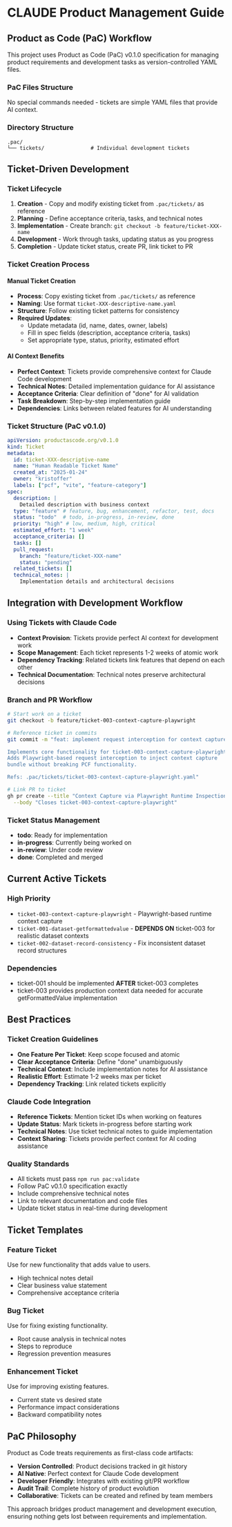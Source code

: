 # CLAUDE Product Management Guide

## Product as Code (PaC) Workflow

This project uses Product as Code (PaC) v0.1.0 specification for managing product requirements and development tasks as version-controlled YAML files.

### PaC Files Structure
No special commands needed - tickets are simple YAML files that provide AI context.

### Directory Structure
```
.pac/
└── tickets/               # Individual development tickets
```

## Ticket-Driven Development

### Ticket Lifecycle
1. **Creation** - Copy and modify existing ticket from `.pac/tickets/` as reference
2. **Planning** - Define acceptance criteria, tasks, and technical notes  
3. **Implementation** - Create branch: `git checkout -b feature/ticket-XXX-name`
4. **Development** - Work through tasks, updating status as you progress
5. **Completion** - Update ticket status, create PR, link ticket to PR

### Ticket Creation Process

#### Manual Ticket Creation
- **Process**: Copy existing ticket from `.pac/tickets/` as reference
- **Naming**: Use format `ticket-XXX-descriptive-name.yaml`
- **Structure**: Follow existing ticket patterns for consistency
- **Required Updates**:
  - Update metadata (id, name, dates, owner, labels)
  - Fill in spec fields (description, acceptance criteria, tasks)
  - Set appropriate type, status, priority, estimated effort

#### AI Context Benefits
- **Perfect Context**: Tickets provide comprehensive context for Claude Code development
- **Technical Notes**: Detailed implementation guidance for AI assistance
- **Acceptance Criteria**: Clear definition of "done" for AI validation
- **Task Breakdown**: Step-by-step implementation guide
- **Dependencies**: Links between related features for AI understanding

### Ticket Structure (PaC v0.1.0)
```yaml
apiVersion: productascode.org/v0.1.0
kind: Ticket
metadata:
  id: ticket-XXX-descriptive-name
  name: "Human Readable Ticket Name"
  created_at: "2025-01-24"
  owner: "kristoffer"
  labels: ["pcf", "vite", "feature-category"]
spec:
  description: |
    Detailed description with business context
  type: "feature" # feature, bug, enhancement, refactor, test, docs
  status: "todo"  # todo, in-progress, in-review, done
  priority: "high" # low, medium, high, critical
  estimated_effort: "1 week"
  acceptance_criteria: []
  tasks: []
  pull_request:
    branch: "feature/ticket-XXX-name"
    status: "pending"
  related_tickets: []
  technical_notes: |
    Implementation details and architectural decisions
```

## Integration with Development Workflow

### Using Tickets with Claude Code
- **Context Provision**: Tickets provide perfect AI context for development work
- **Scope Management**: Each ticket represents 1-2 weeks of atomic work
- **Dependency Tracking**: Related tickets link features that depend on each other
- **Technical Documentation**: Technical notes preserve architectural decisions

### Branch and PR Workflow
```bash
# Start work on a ticket
git checkout -b feature/ticket-003-context-capture-playwright

# Reference ticket in commits
git commit -m "feat: implement request interception for context capture

Implements core functionality for ticket-003-context-capture-playwright.
Adds Playwright-based request interception to inject context capture
bundle without breaking PCF functionality.

Refs: .pac/tickets/ticket-003-context-capture-playwright.yaml"

# Link PR to ticket
gh pr create --title "Context Capture via Playwright Runtime Inspection" \
  --body "Closes ticket-003-context-capture-playwright"
```

### Ticket Status Management
- **todo**: Ready for implementation
- **in-progress**: Currently being worked on
- **in-review**: Under code review
- **done**: Completed and merged

## Current Active Tickets

### High Priority
- `ticket-003-context-capture-playwright` - Playwright-based runtime context capture
- `ticket-001-dataset-getformattedvalue` - **DEPENDS ON** ticket-003 for realistic dataset contexts
- `ticket-002-dataset-record-consistency` - Fix inconsistent dataset record structures

### Dependencies
- ticket-001 should be implemented **AFTER** ticket-003 completes
- ticket-003 provides production context data needed for accurate getFormattedValue implementation

## Best Practices

### Ticket Creation Guidelines
- **One Feature Per Ticket**: Keep scope focused and atomic
- **Clear Acceptance Criteria**: Define "done" unambiguously  
- **Technical Context**: Include implementation notes for AI assistance
- **Realistic Effort**: Estimate 1-2 weeks max per ticket
- **Dependency Tracking**: Link related tickets explicitly

### Claude Code Integration
- **Reference Tickets**: Mention ticket IDs when working on features
- **Update Status**: Mark tickets in-progress before starting work
- **Technical Notes**: Use ticket technical notes to guide implementation
- **Context Sharing**: Tickets provide perfect context for AI coding assistance

### Quality Standards
- All tickets must pass `npm run pac:validate`
- Follow PaC v0.1.0 specification exactly
- Include comprehensive technical notes
- Link to relevant documentation and code files
- Update ticket status in real-time during development

## Ticket Templates

### Feature Ticket
Use for new functionality that adds value to users.
- High technical notes detail
- Clear business value statement
- Comprehensive acceptance criteria

### Bug Ticket  
Use for fixing existing functionality.
- Root cause analysis in technical notes
- Steps to reproduce
- Regression prevention measures

### Enhancement Ticket
Use for improving existing features.
- Current state vs desired state
- Performance impact considerations
- Backward compatibility notes

## PaC Philosophy

Product as Code treats requirements as first-class code artifacts:
- **Version Controlled**: Product decisions tracked in git history
- **AI Native**: Perfect context for Claude Code development
- **Developer Friendly**: Integrates with existing git/PR workflow
- **Audit Trail**: Complete history of product evolution
- **Collaborative**: Tickets can be created and refined by team members

This approach bridges product management and development execution, ensuring nothing gets lost between requirements and implementation.